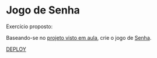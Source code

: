 # Jogo de Senha

Exercício proposto:

Baseando-se no [projeto visto em aula](https://github.com/marciobueno-unicap/pfe-2022-2/tree/main/app002), crie o jogo de [Senha](https://en.wikipedia.org/wiki/Bulls_and_Cows).

[DEPLOY](https://password-game.vercel.app/)